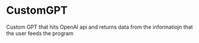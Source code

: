 # CustomGPT
Custom GPT that hits OpenAI api and returns data from the informatiojn that the user feeds the program
